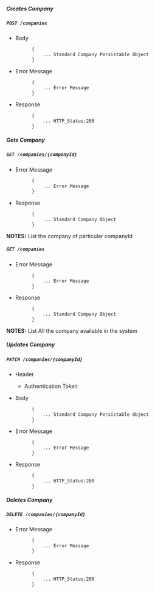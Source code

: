 ##### Creates Company

##### `POST /companies`

+ Body

            {
                ... Standard Company Persistable Object
            }
+ Error Message

			{
				... Error Message
			}             
+ Response

            {
                ... HTTP_Status:200
            }
    
##### Gets Company           
            
##### `GET /companies/{companyId}`

+ Error Message

			{
				... Error Message
			} 
+ Response

            {
                ... Standard Company Object
            }
**NOTES:** List the company of particular companyId

##### `GET /companies`

+ Error Message

			{
				... Error Message
			} 
+ Response

            {
                ... Standard Company Object
            }
            

**NOTES:** List All the company available in the system         

##### Updates Company    
       
##### `PATCH /companies/{companyId}`
+ Header
	- Authentication Token

+ Body

            {
                ... Standard Company Persistable Object
            }
+ Error Message

			{
				... Error Message
			} 
+ Response

            {
                ... HTTP_Status:200
            }
                
            
##### Deletes Company    
       
##### `DELETE /companies/{companyId}`

+ Error Message

			{
				... Error Message
			}  
+ Response

			{
				... HTTP_Status:200
			}